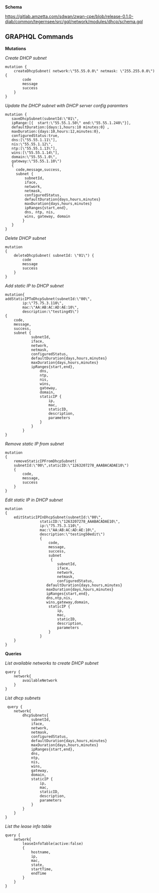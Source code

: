 **Schema**

https://gitlab.amzetta.com/sdwan/zwan-cpe/blob/release-0.1.0-diab/common/tegernsee/src/gql/network/modules/dhcp/schema.gql

## GRAPHQL Commands

**Mutations**

*Create DHCP subnet*

    mutation {
        createDhcpSubnet( network:\"55.55.0.0\" netmask: \"255.255.0.0\") {
            code
            message
            success
        }
    }

*Update the DHCP subnet with DHCP server config paramters*

    mutation { 
       saveDhcpSubnet(subnetId:\"01\",
       ipRange:[{  start:\"55.55.1.50\" end:\"55.55.1.240\"}],
       defaultDuration:{days:1,hours:10 minutes:0} ,
       maxDuration:{days:10,hours:12,minutes:0},
       configuredStatus:true,
	   dns:[\"55.55.1.11\"],
  	   nis:\"55.55.1.12\",
  	   ntp:[\"55.55.1.13\"],
  	   wins:[\"55.55.1.14\"],
  	   domain:\"55.55.1.0\",
  	   gateway:\"55.55.1.10\")
       { 
         code,message,success,
         subnet {
	      	 subnetId,
 		     iface,
    	     network,
             netmask,
             configuredStatus,
             defaultDuration{days,hours,minutes}
             maxDuration{days,hours,minutes}
       	     ipRanges{start,end},
       		 dns, ntp, nis,
       		 wins, gateway, domain
  	        }
       }
    }

*Delete DHCP subnet*

    mutation
    {
        deleteDhcpSubnet( subnetId: \"01\") {
            code
            message
            success
        }
    }

*Add static IP to DHCP subnet*

    mutation{
    addStaticIPToDhcpSubnet(subnetId:\"00\",
            ip:\"75.75.3.110\",
            mac:\"AA:AB:AC:AD:AE:10\",
            description:\"testing45\")
    {
        code,
        message,
        success,
        subnet {
                subnetId,
                iface,
                network,
                netmask,
                configuredStatus,
                defaultDuration{days,hours,minutes}
                maxDuration{days,hours,minutes}
                ipRanges{start,end},
                    dns,
                    ntp,
                    nis,
                    wins,
                    gateway,
                    domain,
                    staticIP {
                        ip,
                        mac,
                        staticID,
                        description,
                        parameters
                    }
                }
            }
    }

*Remove static IP from subnet*

    mutation
    {
        removeStaticIPFromDhcpSubnet(
        subnetId:\"00\",staticID:\"1263207278_AAABACADAE10\")
        {
            code,
            message,
            success
        }
    }

*Edit static IP in DHCP subnet*

    mutation
    {
        editStaticIPInDhcpSubnet(subnetId:\"00\", 
                    staticID:\"1263207278_AAABACADAE10\",
                    ip:\"75.75.3.110\",
                    mac:\"AA:AB:AC:AD:AE:10\",
                    description:\"testing50edit\")
                    {
                        code,
                        message,
                        success,
                        subnet
                         {
                            subnetId,
                            iface,
                            network,
                            netmask,
                            configuredStatus,
                       defaultDuration{days,hours,minutes}
                       maxDuration{days,hours,minutes}
                       ipRanges{start,end},
                       dns,ntp,nis,
                       wins,gateway,domain,
                        staticIP {
                            ip,
                            mac,
                            staticID,
                            description,
                            parameters
                        }
                    }
        }
    }

**Queries**

*List available networks to create DHCP subnet*

    query {
        network{
            availableNetwork  
        }
    }

*List dhcp subnets*

     query {
        network{
            dhcpSubnets{ 
                subnetId,
                iface,
                network,
                netmask,
                configuredStatus,
                defaultDuration{days,hours,minutes}
                maxDuration{days,hours,minutes}
                ipRanges{start,end},
                dns,
                ntp,
                nis,
                wins,
                gateway,
                domain,
                staticIP {
                    ip,
                    mac,
                    staticID,
                    description,
                    parameters
                }
            }
        }
    }

*List the lease info table*

    query {
        network{
            leaseInfoTable(active:false)
            {
                hostname,
                ip,
                mac,
                state,
                startTime,
                endTime
            }
        }
    }
